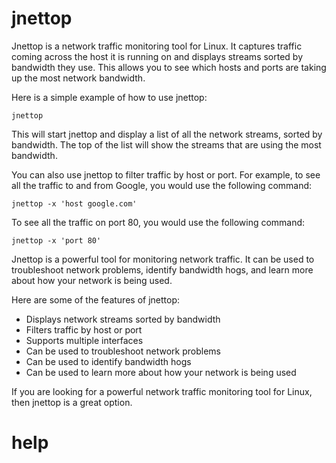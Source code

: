 # jnettop

Jnettop is a network traffic monitoring tool for Linux. It captures traffic coming across the host it is running on and displays streams sorted by bandwidth they use. This allows you to see which hosts and ports are taking up the most network bandwidth.

Here is a simple example of how to use jnettop:

```
jnettop
```

This will start jnettop and display a list of all the network streams, sorted by bandwidth. The top of the list will show the streams that are using the most bandwidth.

You can also use jnettop to filter traffic by host or port. For example, to see all the traffic to and from Google, you would use the following command:

```
jnettop -x 'host google.com'
```

To see all the traffic on port 80, you would use the following command:

```
jnettop -x 'port 80'
```

Jnettop is a powerful tool for monitoring network traffic. It can be used to troubleshoot network problems, identify bandwidth hogs, and learn more about how your network is being used.

Here are some of the features of jnettop:

* Displays network streams sorted by bandwidth
* Filters traffic by host or port
* Supports multiple interfaces
* Can be used to troubleshoot network problems
* Can be used to identify bandwidth hogs
* Can be used to learn more about how your network is being used

If you are looking for a powerful network traffic monitoring tool for Linux, then jnettop is a great option.



# help 

```

```
